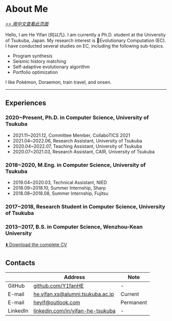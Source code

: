 # About Me

[*>> 用中文查看此页面*](/cn/aboutme/)

Hello, I am He Yifan (何以凡). I am currently a Ph.D. student at the University of Tsukuba, Japan. My research interest is 🧬Evolutionary Computation (EC). I have conducted several studies on EC, including the following sub-topics.

- Program synthesis
- Seismic history matching
- Self-adaptive evolutionary algorithm
- Portfolio optimization

I like Pokémon, Doraemon, train travel, and onsen.

---

## Experiences

### 2020~Present, Ph.D. in Computer Science, University of Tsukuba

- 2021.11~2021.12, Committee Member, CollaboTICS 2021
- 2021.04~2022.06, Research Assistant, University of Tsukuba
- 2020.04~2022.07, Teaching Assistant, University of Tsukuba
- 2020.07~2021.03, Research Assistant, CAIR, University of Tsukuba

### 2018~2020, M.Eng. in Computer Science, University of Tsukuba

- 2019.04~2020.03, Technical Assistant, NIED
- 2018.09~2018.10, Summer Internship, Sharp
- 2018.08~2018.08, Summer Internship, Fujitsu

### 2017~2018, Research Student in Computer Science, University of Tsukuba

### 2013~2017, B.S. in Computer Science, Wenzhou-Kean University

[⬇️ Download the complete CV](yifan.2022.09.pdf)

## Contacts

| | Address | Note |
| - | - | - |
| GitHub | [github.com/Y1fanHE](https://github.com/Y1fanHE) | - |
| E-mail | [he.yifan.xs@alumni.tsukuba.ac.jp](mailto:he.yifan.xs@alumni.tsukuba.ac.jp) | Current |
| E-mail | [heyif@outlook.com](mailto:heyif@outlook.com) | Permanent |
| LinkedIn | [linkedin.com/in/yifan-he-tsukuba](https://linkedin.com/in/yifan-he-tsukuba) | - |
